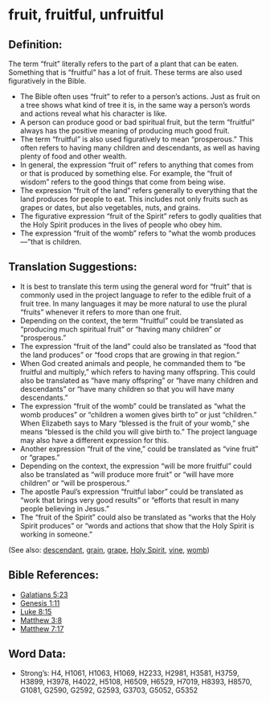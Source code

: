# fruit, fruitful, unfruitful

## Definition:

The term “fruit” literally refers to the part of a plant that can be eaten. Something that is “fruitful” has a lot of fruit. These terms are also used figuratively in the Bible.

* The Bible often uses “fruit” to refer to a person’s actions. Just as fruit on a tree shows what kind of tree it is, in the same way a person’s words and actions reveal what his character is like.
* A person can produce good or bad spiritual fruit, but the term “fruitful” always has the positive meaning of producing much good fruit.
* The term “fruitful” is also used figuratively to mean “prosperous.” This often refers to having many children and descendants, as well as having plenty of food and other wealth.
* In general, the expression “fruit of” refers to anything that comes from or that is produced by something else. For example, the “fruit of wisdom” refers to the good things that come from being wise.
* The expression “fruit of the land” refers generally to everything that the land produces for people to eat. This includes not only fruits such as grapes or dates, but also vegetables, nuts, and grains.
* The figurative expression “fruit of the Spirit” refers to godly qualities that the Holy Spirit produces in the lives of people who obey him.
* The expression “fruit of the womb” refers to “what the womb produces—”that is children.

## Translation Suggestions:

* It is best to translate this term using the general word for “fruit” that is commonly used in the project language to refer to the edible fruit of a fruit tree. In many languages it may be more natural to use the plural “fruits” whenever it refers to more than one fruit.
* Depending on the context, the term “fruitful” could be translated as “producing much spiritual fruit” or “having many children” or “prosperous.”
* The expression “fruit of the land” could also be translated as “food that the land produces” or “food crops that are growing in that region.”
* When God created animals and people, he commanded them to “be fruitful and multiply,” which refers to having many offspring. This could also be translated as “have many offspring” or “have many children and descendants” or “have many children so that you will have many descendants.”
* The expression “fruit of the womb” could be translated as “what the womb produces” or “children a women gives birth to” or just “children.” When Elizabeth says to Mary “blessed is the fruit of your womb,” she means “blessed is the child you will give birth to.” The project language may also have a different expression for this.
* Another expression “fruit of the vine,” could be translated as “vine fruit” or “grapes.”
* Depending on the context, the expression “will be more fruitful” could also be translated as “will produce more fruit” or “will have more children” or “will be prosperous.”
* The apostle Paul’s expression “fruitful labor” could be translated as “work that brings very good results” or “efforts that result in many people believing in Jesus.”
* The “fruit of the Spirit” could also be translated as “works that the Holy Spirit produces” or “words and actions that show that the Holy Spirit is working in someone.”

(See also: [descendant](../other/descendant.md), [grain](../other/grain.md), [grape](../other/grape.md), [Holy Spirit](../kt/holyspirit.md), [vine](../other/vine.md), [womb](../other/womb.md))

## Bible References:

* [Galatians 5:23](rc://en/tn/help/gal/05/23)
* [Genesis 1:11](rc://en/tn/help/gen/01/11)
* [Luke 8:15](rc://en/tn/help/luk/08/15)
* [Matthew 3:8](rc://en/tn/help/mat/03/08)
* [Matthew 7:17](rc://en/tn/help/mat/07/17)

## Word Data:

* Strong’s: H4, H1061, H1063, H1069, H2233, H2981, H3581, H3759, H3899, H3978, H4022, H5108, H6509, H6529, H7019, H8393, H8570, G1081, G2590, G2592, G2593, G3703, G5052, G5352
